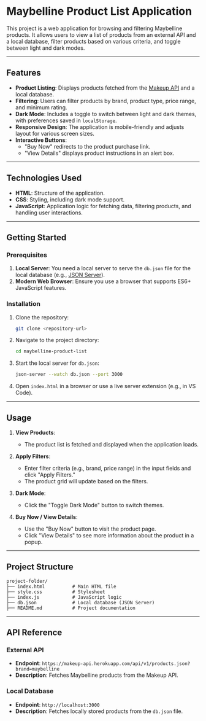 # Maybelline Product List Application

This project is a web application for browsing and filtering Maybelline products. It allows users to view a list of products from an external API and a local database, filter products based on various criteria, and toggle between light and dark modes.

---

## Features

- **Product Listing**: Displays products fetched from the [Makeup API](https://makeup-api.herokuapp.com/) and a local database.
- **Filtering**: Users can filter products by brand, product type, price range, and minimum rating.
- **Dark Mode**: Includes a toggle to switch between light and dark themes, with preferences saved in `localStorage`.
- **Responsive Design**: The application is mobile-friendly and adjusts layout for various screen sizes.
- **Interactive Buttons**:
  - "Buy Now" redirects to the product purchase link.
  - "View Details" displays product instructions in an alert box.

---

## Technologies Used

- **HTML**: Structure of the application.
- **CSS**: Styling, including dark mode support.
- **JavaScript**: Application logic for fetching data, filtering products, and handling user interactions.

---

## Getting Started

### Prerequisites

1. **Local Server**: You need a local server to serve the `db.json` file for the local database (e.g., [JSON Server](https://github.com/typicode/json-server)).
2. **Modern Web Browser**: Ensure you use a browser that supports ES6+ JavaScript features.

### Installation

1. Clone the repository:
   ```bash
   git clone <repository-url>
   ```

2. Navigate to the project directory:
   ```bash
   cd maybelline-product-list
   ```

3. Start the local server for `db.json`:
   ```bash
   json-server --watch db.json --port 3000
   ```

4. Open `index.html` in a browser or use a live server extension (e.g., in VS Code).

---

## Usage

1. **View Products**:
   - The product list is fetched and displayed when the application loads.
   
2. **Apply Filters**:
   - Enter filter criteria (e.g., brand, price range) in the input fields and click "Apply Filters."
   - The product grid will update based on the filters.

3. **Dark Mode**:
   - Click the "Toggle Dark Mode" button to switch themes.

4. **Buy Now / View Details**:
   - Use the "Buy Now" button to visit the product page.
   - Click "View Details" to see more information about the product in a popup.

---

## Project Structure

```plaintext
project-folder/
├── index.html          # Main HTML file
├── style.css           # Stylesheet
├── index.js            # JavaScript logic
├── db.json             # Local database (JSON Server)
├── README.md           # Project documentation
```

---

## API Reference

### External API
- **Endpoint**: `https://makeup-api.herokuapp.com/api/v1/products.json?brand=maybelline`
- **Description**: Fetches Maybelline products from the Makeup API.

### Local Database
- **Endpoint**: `http://localhost:3000`
- **Description**: Fetches locally stored products from the `db.json` file.
